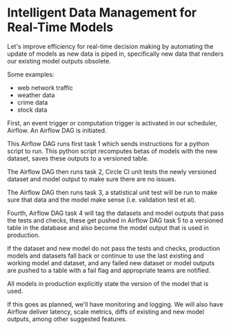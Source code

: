 # Intelligent Data Management for Real-Time Models

Let's improve efficiency for real-time decision making by automating
the update of models as new data is piped in, specifically new data that
renders our existing model outputs obsolete.

Some examples:
- web network traffic
- weather data
- crime data
- stock data

First, an event trigger or computation trigger is activated in our scheduler,
Airflow. An Airflow DAG is initiated.

This Airflow DAG runs first task 1 which sends instructions for a python script to run.
This python script recomputes betas of models with the new dataset, saves these outputs to a versioned table.

The Airflow DAG then runs task 2, Circle CI unit tests the newly versioned dataset
and model output to make sure there are no issues.

The Airflow DAG then runs task 3, a statistical unit test will be run to make sure
that data and the model make sense (i.e. validation test et al).

Fourth, Airflow DAG task 4 will tag the datasets and model outputs that pass the
tests and checks, these get pushed in Airflow DAG task 5 to a versioned table
in the database and also become the model output that is used in production.

If the dataset and new model do not pass the tests and checks, production models
and datasets fall back or continue to use the last existing and working model
and dataset, and any failed new dataset or model outputs are pushed to a table
with a fail flag and appropriate teams are notified.

All models in production explicitly state the version of the model that is used.

If this goes as planned, we'll have monitoring and logging. We will also have
Airflow deliver latency, scale metrics, diffs of existing and new model outputs,
among other suggested features.
